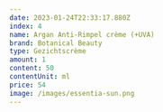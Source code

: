```yaml
---
date: 2023-01-24T22:33:17.880Z
index: 4
name: Argan Anti-Rimpel crème (+UVA)
brand: Botanical Beauty
type: Gezichtscrème
amount: 1
content: 50
contentUnit: ml
price: 54
image: /images/essentia-sun.png
---
```

